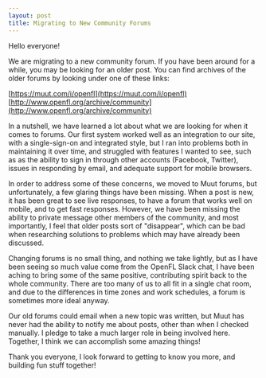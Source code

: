 ```yaml
---
layout: post
title: Migrating to New Community Forums
---
```


Hello everyone!

We are migrating to a new community forum. If you have been around for a while, you may be looking for an older post. You can find archives of the older forums by looking under one of these links:

[https://muut.com/i/openfl](https://muut.com/i/openfl)
[http://www.openfl.org/archive/community](http://www.openfl.org/archive/community)

In a nutshell, we have learned a lot about what we are looking for when it comes to forums. Our first system worked well as an integration to our site, with a single-sign-on and integrated style, but I ran into problems both in maintaining it over time, and struggled with features I wanted to see, such as as the ability to sign in through other accounts (Facebook, Twitter), issues in responding by email, and adequate support for mobile browsers.

In order to address some of these concerns, we moved to Muut forums, but unfortunately, a few glaring things have been missing. When a post is new, it has been great to see live responses, to have a forum that works well on mobile, and to get fast responses. However, we have been missing the ability to private message other members of the community, and most importantly, I feel that older posts sort of "disappear", which can be bad when researching solutions to problems which may have already been discussed.

Changing forums is no small thing, and nothing we take lightly, but as I have been seeing so much value come from the OpenFL Slack chat, I have been aching to bring some of the same positive, contributing spirit back to the whole community. There are too many of us to all fit in a single chat room, and due to the differences in time zones and work schedules, a forum is sometimes more ideal anyway.

Our old forums could email when a new topic was written, but Muut has never had the ability to notify me about posts, other than when I checked manually. I pledge to take a much larger role in being involved here. Together, I think we can accomplish some amazing things!

Thank you everyone, I look forward to getting to know you more, and building fun stuff together!